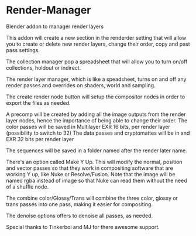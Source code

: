 # Render-Manager
Blender addon to manager render layers

This addon will create a new section in the renderder setting that will allow you to create or delete new render layers, change their order, copy and past pass settings.

The collection manager pop a spreadsheet that will allow you to turn on/off collections, holdout or indirect.

The render layer manager, which is like a speadsheet, turns on and off any render passes and overrides on shaders, world and sampling.

The create render node button will setup the compositor nodes in order to export the files as needed.

A precomp will be created by adding all the image outputs from the render layer nodes, hence the importance of being able to change their order.
The color passes will be saved in Multilayer EXR 16 bits, per render layer (possibility to switch to 32)
The data passes and cryptomattes will be in and EXR 32 bits per render layer

The sequences will be saved in a folder named after the render later name.

There's an option called Make Y Up. This will modify the normal, position and vector passes so that they work in compositing software that are working Y up, like Nuke or Resolve/Fusion. Note that the image will be named rgba instead of image so that Nuke can read them without the need of a shuffle node.

The combine color/Glossy/Trans will combine the three color, glossy or trans passes into one pass, making it easier for compositing.

The denoise options offers to denoise all passes, as needed. 

Special thanks to Tinkerboi and MJ for there awesome support. 

